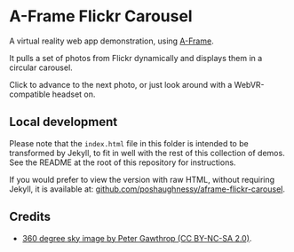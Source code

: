 # A-Frame Flickr Carousel

A virtual reality web app demonstration, using [A-Frame](https://aframe.io/).

It pulls a set of photos from Flickr dynamically and displays them in a circular carousel.

Click to advance to the next photo, or just look around with a WebVR-compatible headset on.

## Local development

Please note that the `index.html` file in this folder is intended to be transformed by Jekyll,
to fit in well with the rest of this collection of demos. See the README at the root of this
repository for instructions.

If you would prefer to view the version with raw HTML, without requiring Jekyll, it is available at:
[github.com/poshaughnessy/aframe-flickr-carousel](https://github.com/poshaughnessy/aframe-flickr-carousel).

## Credits

* [360 degree sky image by Peter Gawthrop (CC BY-NC-SA 2.0)](https://www.flickr.com/photos/gawthrop/3559516146).
